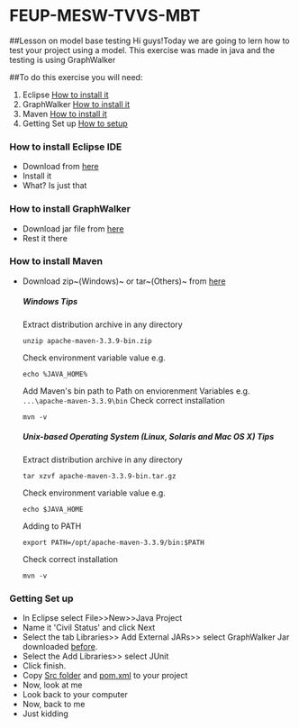 # FEUP-MESW-TVVS-MBT
##Lesson on model base testing
Hi guys!Today we are going to lern how to test your project using a model.
This exercise was made in java and the testing is using GraphWalker

##To do this exercise you will need:
1. Eclipse [How to install it](#how-to-install-eclipse-ide)
2. GraphWalker [How to install it](#how-to-install-Graphwalker)
3. Maven [How to install it](#how-to-install-maven)
4. Getting Set up [How to setup](#getting-set-up)


### How to install Eclipse IDE
- Download from [here](https://eclipse.org/downloads/)
- Install it
- What? Is just that

### How to install GraphWalker
- Download jar file from [here](http://graphwalker.github.io/content/archive/graphwalker-cli-3.4.2.jar)
- Rest it there

### How to install Maven
- Download zip~(Windows)~ or tar~(Others)~ from [here](http://maven.apache.org/download.cgi)

    ##### Windows Tips
    Extract distribution archive in any directory
    ```
    unzip apache-maven-3.3.9-bin.zip
    ```
    Check environment variable value e.g.
    ```
    echo %JAVA_HOME%
    ```
    Add Maven's bin path to Path on enviorenment Variables
    e.g.``` ...\apache-maven-3.3.9\bin```
    Check correct installation
    ```
    mvn -v
    ```
    ##### Unix-based Operating System (Linux, Solaris and Mac OS X) Tips
    Extract distribution archive in any directory
    ```
    tar xzvf apache-maven-3.3.9-bin.tar.gz
    ```
    Check environment variable value e.g.
    ```
    echo $JAVA_HOME
    ```
    Adding to PATH
    ```
    export PATH=/opt/apache-maven-3.3.9/bin:$PATH
    ```
    Check correct installation
    ```
    mvn -v
    ```
    
### Getting Set up
- In Eclipse select File>>New>>Java Project
- Name it 'Civil Status' and click Next
- Select the tab Libraries>> Add External JARs>> select GraphWalker Jar downloaded [before](https://github.com/JGEsteves89/FEUP-MESW-TVVS-MBT/blob/cb108d562b80e1417f1e3c21aabf7b4ff249be0c/README.md#L18).
- Select the Add Libraries>> select JUnit
- Click finish.
- Copy  [Src folder](https://github.com/JGEsteves89/FEUP-MESW-TVVS-MBT/tree/cb108d562b80e1417f1e3c21aabf7b4ff249be0c/src) and [pom.xml](https://github.com/JGEsteves89/FEUP-MESW-TVVS-MBT/blob/cb108d562b80e1417f1e3c21aabf7b4ff249be0c/pom.xml) to your project
- Now, look at me
- Look back to your computer
- Now, back to me
- Just kidding
